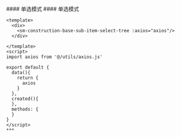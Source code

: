 
<cn>
#### 单选模式
</cn>

<us>
#### 单选模式
</us>

```tpl
<template>
  <div>
    <sm-construction-base-sub-item-select-tree :axios="axios"/>
  </div>

</template>
<script>
import axios from '@/utils/axios.js'

export default {
  data(){
    return {
      axios
    }
  },
  created(){
  },
  methods: {
  }
}
</script>
***
